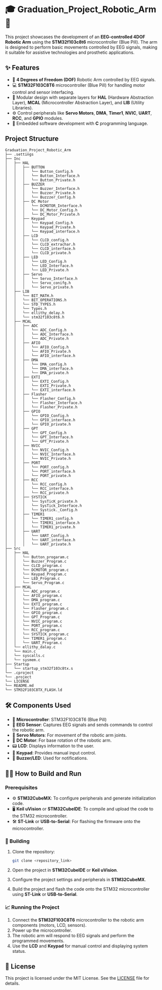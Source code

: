 # 🎓 Graduation_Project_Robotic_Arm 🤖

This project showcases the development of an **EEG-controlled 4DOF Robotic Arm** using the **STM32f103c8t6** microcontroller (Blue Pill). The arm is designed to perform basic movements controlled by EEG signals, making it suitable for assistive technologies and prosthetic applications.

## ✨ Features

- 🦾 **4 Degrees of Freedom (DOF)** Robotic Arm controlled by EEG signals.
- 💻 **STM32F103C8T6** microcontroller (Blue Pill) for handling motor control and sensor interfacing.
- 🧩 Modular design with separate layers for **HAL** (Hardware Abstraction Layer), **MCAL** (Microcontroller Abstraction Layer), and **LIB** (Utility Libraries).
- ⚙️ Control peripherals like **Servo Motors**, **DMA**, **Timer1**, **NVIC**, **UART**, **RCC**, and **GPIO** modules.
- 💾 Embedded software development with **C** programming language.

## Project Structure

```
Graduation_Project_Robotic_Arm
├── .settings
├── Inc
│   ├── HAL
│   │   ├── BUTTON
│   │   │   └── Button_Config.h
│   │   │   └── Button_Interface.h
│   │   │   └── Button_Private.h
│   │   ├── BUZZER
│   │   │   └── Buzzer_Interface.h
│   │   │   └── Buzzer_Private.h
│   │   │   └── Buzzzer_Config.h
│   │   ├── DC Motor
│   │   │   └── DCMOTOR_Interface.h
│   │   │   └── DC_Motor_Config.h
│   │   │   └── DC_Motor_Private.h
│   │   ├── Keypad
│   │   │   └── Keypad_Config.h
│   │   │   └── Keypad_Private.h
│   │   │   └── Keypad_interface.h
│   │   ├── LCD
│   │   │   └── CLCD_config.h
│   │   │   └── CLCD_extrachar.h
│   │   │   └── CLCD_interface.h
│   │   │   └── CLCD_private.h
│   │   ├── LED
│   │   │   └── LED_Config.h
│   │   │   └── LED_Interface.h
│   │   │   └── LED_Private.h
│   │   ├── Servo
│   │   │   └── Servo_Interface.h
│   │   │   └── Servo_conifg.h
│   │   │   └── Servo_private.h
│   ├── LIB
│   │   └── BIT_MATH.h
│   │   └── BIT_OPERATIONS.h
│   │   └── STD_TYPES.h
│   │   └── Types.h
│   │   └── ellithy_delay.h
│   │   └── stm32f103c8t6.h
│   ├── MCAL
│   │   ├── ADC
│   │   │   └── ADC_Config.h
│   │   │   └── ADC_Interface.h
│   │   │   └── ADC_Private.h
│   │   ├── AFIO
│   │   │   └── AFIO_Config.h
│   │   │   └── AFIO_Private.h
│   │   │   └── AFIO_interface.h
│   │   ├── DMA
│   │   │   └── DMA_config.h
│   │   │   └── DMA_interface.h
│   │   │   └── DMA_private.h
│   │   ├── EXTI
│   │   │   └── EXTI_Config.h
│   │   │   └── EXTI_Private.h
│   │   │   └── EXTI_interface.h
│   │   ├── Flasher
│   │   │   └── Flasher_Config.h
│   │   │   └── Flasher_Interface.h
│   │   │   └── Flasher_Private.h
│   │   ├── GPIO
│   │   │   └── GPIO_Config.h
│   │   │   └── GPIO_interface.h
│   │   │   └── GPIO_private.h
│   │   ├── GPT
│   │   │   └── GPT_Config.h
│   │   │   └── GPT_Interface.h
│   │   │   └── GPT_Private.h
│   │   ├── NVIC
│   │   │   └── NVIC_Config.h
│   │   │   └── NVIC_Interface.h
│   │   │   └── NVIC_Private.h
│   │   ├── PORT
│   │   │   └── PORT_config.h
│   │   │   └── PORT_interface.h
│   │   │   └── PORT_private.h
│   │   ├── RCC
│   │   │   └── RCC_config.h
│   │   │   └── RCC_interface.h
│   │   │   └── RCC_private.h
│   │   ├── SYSTICK
│   │   │   └── SysTicK_private.h
│   │   │   └── SysTick_Interface.h
│   │   │   └── Systick._Config.h
│   │   ├── TIMER1
│   │   │   └── TIMER1_config.h
│   │   │   └── TIMER1_interface.h
│   │   │   └── TIMER1_private.h
│   │   ├── UART
│   │   │   └── UART_Config.h
│   │   │   └── UART_interface.h
│   │   │   └── UART_private.h
├── Src
│   ├── HAL
│   │   └── Button_progaram.c
│   │   └── Buzzer_Program.c
│   │   └── CLCD_program.c
│   │   └── DCMOTOR_program.c
│   │   └── Keypad_Program.c
│   │   └── LED_Program.c
│   │   └── Servo_Program.c
│   ├── MCAL
│   │   └── ADC_program.c
│   │   └── AFIO_program.c
│   │   └── DMA_program.c
│   │   └── EXTI_program.c
│   │   └── Flasher_program.c
│   │   └── GPIO_program.c
│   │   └── GPT_Program.c
│   │   └── NVIC_program.c
│   │   └── PORT_program.c
│   │   └── RCC_program.c
│   │   └── SYSTICK_program.c
│   │   └── TIMER1_program.c
│   │   └── UART_Program.c
│   └── ellithy_dalay.c
│   └── main.c
│   └── syscalls.c
│   └── sysmem.c
├── Startup
│   └── startup_stm32f103c8tx.s
└── .cproject
└── .project
└── LICENSE
└── README.md
└── STM32F103C8TX_FLASH.ld
```

## 🛠️ Components Used

- 🔌 **Microcontroller**: STM32F103C8T6 (Blue Pill)
- 🧠 **EEG Sensor**: Captures EEG signals and sends commands to control the robotic arm.
- 🦿 **Servo Motors**: For movement of the robotic arm joints.
- 🔄 **DC Motor**: For base rotation of the robotic arm.
- 📟 **LCD**: Displays information to the user.
- 🔢 **Keypad**: Provides manual input control.
- 🔔 **Buzzer/LED**: Used for notifications.

## 🧑‍💻 How to Build and Run

### Prerequisites

- ⚙️ **STM32CubeMX**: To configure peripherals and generate initialization code.
- 🖥️ **Keil uVision** or **STM32CubeIDE**: To compile and upload the code to the STM32 microcontroller.
- 🛠️ **ST-Link** or **USB-to-Serial**: For flashing the firmware onto the microcontroller.

### 🚀 Building

1. Clone the repository:
   ```bash
   git clone <repository_link>
   ```

2. Open the project in **STM32CubeIDE** or **Keil uVision**.
3. Configure the project settings and peripherals in **STM32CubeMX**.
4. Build the project and flash the code onto the STM32 microcontroller using **ST-Link** or **USB-to-Serial**.

### 📈 Running the Project

1. Connect the **STM32F103C8T6** microcontroller to the robotic arm components (motors, LCD, sensors).
2. Power up the microcontroller.
3. The robotic arm will respond to EEG signals and perform the programmed movements.
4. Use the **LCD** and **Keypad** for manual control and displaying system status.

## 📜 License

This project is licensed under the MIT License. See the [LICENSE](./LICENSE) file for details.
